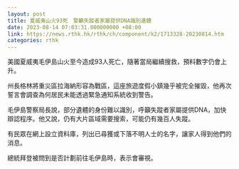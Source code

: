 ```yaml
---
layout: post
title: 夏威夷山火93死　警籲失蹤者家屬提供DNA識別遺體
date: 2023-08-14 07:03:31.000000000 +08:00
link: https://news.rthk.hk/rthk/ch/component/k2/1713328-20230814.htm
categories: rthk
---
```


美國夏威夷毛伊島山火至今造成93人死亡，隨著當局繼續搜救，預料數字仍會上升。

州長格林將重災區拉海納形容為戰區，這座旅遊度假小鎮幾乎被完全摧毀，他再次誓言會調查為何居民未能透過緊急通知系統收到警告。

毛伊島警察局長說，部分遺體的身份難以識別，呼籲失蹤者家屬提供DNA，加快辯認程序。他又說，仍有大片區域需要搜索，可能仍有幾百人失蹤。

有民眾在網上設立資料庫，列出已尋獲或下落不明人士的名字，讓家人得到他們的消息。

總統拜登被問到是否計劃前往毛伊島時，表示會審視。
